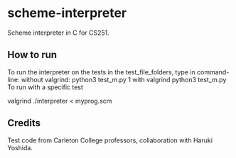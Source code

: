 # scheme-interpreter
Scheme interpreter in C for CS251. 

## How to run
To run the interpreter on the tests in the test_file_folders, type in command-line:
without valgrind:
  python3 test_m.py 1
with valgrind
  python3 test_m.py
To run with a specific test

valgrind ./interpreter < myprog.scm

## Credits
Test code from Carleton College professors, collaboration with Haruki Yoshida.

